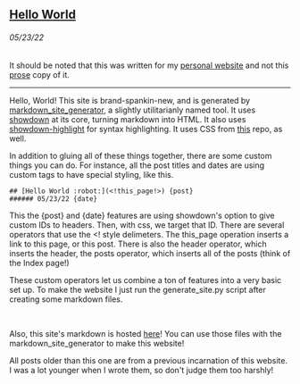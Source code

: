 ## [Hello World](https://gears.prose.sh/helloworld)
###### 05/23/22


It should be noted that this was written for my [personal website](https://wyattmarks.com/) and not this [prose](https://prose.sh/) copy of it.
 - - - 

Hello, World! This site is brand-spankin-new, and is generated by [markdown\_site\_generator](https://github.com/WyattMarks/markdown_site_generator), a slightly utilitarianly named tool. It uses [showdown](https://github.com/showdownjs/showdown/) at its core, turning markdown into HTML. It also uses [showdown-highlight](https://github.com/Bloggify/showdown-highlight) for syntax highlighting. It uses CSS from [this](https://github.com/sindresorhus/github-markdown-css) repo, as well. 

In addition to gluing all of these things together, there are some custom things you can do. For instance, all the post titles and dates are using custom tags to have special styling, like this. 
```
## [Hello World :robot:](<​!this_page!>) {post}
###### 05/23/22 {date}
```
This the {post} and {date} features are using showdown's option to give custom IDs to headers. Then, with css, we target that ID. There are several operators that use the <! style delimeters. The this_page operation inserts a link to this page, or this post. There is also the header operator, which inserts the header, the posts operator, which inserts all of the posts (think of the Index page!)

These custom operators let us combine a ton of features into a very basic set up. To make the website I just run the generate_site.py script after creating some markdown files. 

<br/>

Also, this site's markdown is hosted [here](https://github.com/WyattMarks/personal_site)! You can use those files with the markdown\_site\_generator to make this website!

All posts older than this one are from a previous incarnation of this website. I was a lot younger when I wrote them, so don't judge them too harshly!

